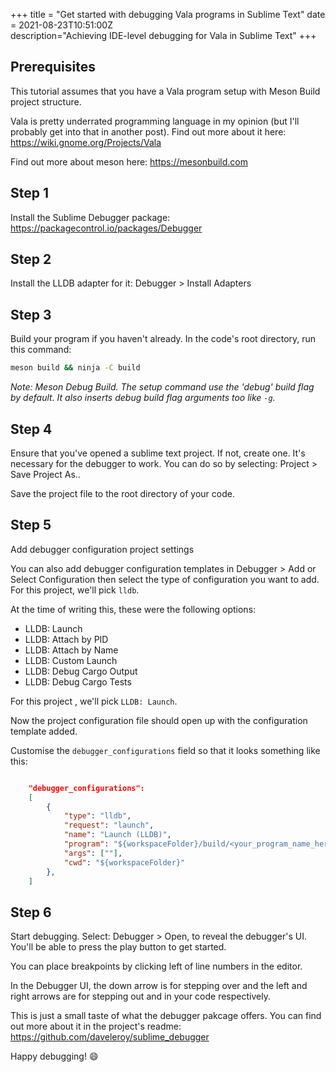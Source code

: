 +++
title = "Get started with debugging Vala programs in Sublime Text"
date = 2021-08-23T10:51:00Z  
description="Achieving IDE-level debugging for Vala in Sublime Text"
+++

## Prerequisites
This tutorial assumes that you have a Vala program setup with Meson Build project structure. 

Vala is pretty underrated programming language in my opinion (but I'll probably get into that in another post). Find out more about it here: https://wiki.gnome.org/Projects/Vala

Find out more about meson here: https://mesonbuild.com

## Step 1

Install the Sublime Debugger package: https://packagecontrol.io/packages/Debugger

## Step 2

Install the LLDB adapter for it: Debugger > Install Adapters

## Step 3

Build your program if you haven't already. In the code's root directory, run this command:
```sh
meson build && ninja -C build
```
_Note: Meson Debug Build. The setup command use the 'debug' build flag by default. It also inserts debug build flag arguments too like `-g`._

## Step 4

Ensure that you've opened a sublime text project. If not, create one. It's necessary for the debugger to work. You can do so by selecting: Project > Save Project As..

Save the project file to the root directory of your code.

## Step 5

Add debugger configuration project settings

You can also add debugger configuration templates in Debugger > Add or Select Configuration then select the type of configuration you want to add. For this project, we'll pick `lldb`.

At the time of writing this, these were the following options:

- LLDB: Launch
- LLDB: Attach by PID
- LLDB: Attach by Name
- LLDB: Custom Launch
- LLDB: Debug Cargo Output
- LLDB: Debug Cargo Tests

For this project , we'll pick `LLDB: Launch`.

Now the project configuration file should open up with the configuration template added.

Customise the `debugger_configurations` field so that it looks something like this:

```json

    "debugger_configurations":
    [
        {
            "type": "lldb",
            "request": "launch",
            "name": "Launch (LLDB)",
            "program": "${workspaceFolder}/build/<your_program_name_here>",
            "args": [""],
            "cwd": "${workspaceFolder}"
        },
    ]
```

## Step 6

Start debugging.
Select: Debugger > Open, to reveal the debugger's UI. You'll be able to press the play button to get started. 

You can place breakpoints by clicking left of line numbers in the editor.

In the Debugger UI, the down arrow is for stepping over and the left and right arrows are for stepping out and in your code respectively.

This is just a small taste of what the debugger pakcage offers. You can find out more about it in the project's readme: https://github.com/daveleroy/sublime_debugger

Happy debugging! :smile:






